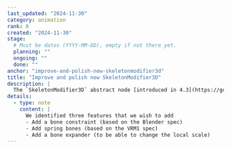 ```yaml
---
last_updated: "2024-11-30"
category: animation
rank: 0
created: "2024-11-30"
stage:
  # Must be dates (YYYY-MM-DD), empty if not there yet.
  planning: ""
  ongoing: ""
  done: ""
anchor: "improve-and-polish-new-skeletonmodifier3d"
title: "Improve and polish new SkeletonModifier3D"
description: |
  The `SkeletonModifier3D` abstract node [introduced in 4.3](https://godotengine.org/releases/4.3/#animation-skeletonmodifier3d-node) helps users to modify and add new functionality to bones via script. We want to build upon that new structure to add new features to it. We intend to improve IK with proper limits and add spring bone support.
details:
  - type: note
    content: |
      We identified three features that we wish to add
      - Add a bone constraint (based on the Blender spec)
      - Add spring bones (based on the VRM1 spec)
      - Add a bone expander (to be able to change the local scale)
---
```

